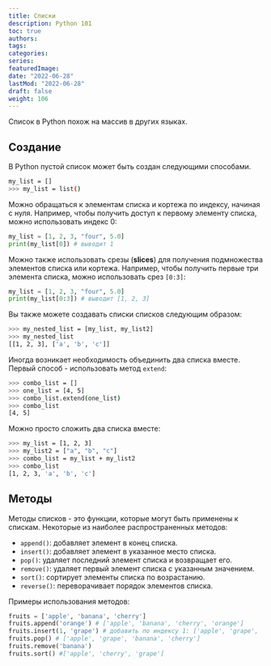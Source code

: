 ```yaml
---
title: Списки
description: Python 101
toc: true
authors:
tags:
categories:
series:
featuredImage:
date: "2022-06-28"
lastMod: "2022-06-28"
draft: false
weight: 106
---
```


Список в Python похож на массив в других языках.

## Создание

В Python пустой список может быть создан следующими способами.

```sh
my_list = []
>>> my_list = list()
```

Можно обращаться к элементам списка и кортежа по индексу, начиная с нуля. Например, чтобы получить доступ к первому элементу списка, можно использовать индекс 0:

```python
my_list = [1, 2, 3, "four", 5.0]
print(my_list[0]) # выводит 1
```

Можно также использовать срезы (**slices**) для получения подмножества элементов списка или кортежа. Например, чтобы получить первые три элемента списка, можно использовать срез `[0:3]`:

```python
my_list = [1, 2, 3, "four", 5.0]
print(my_list[0:3]) # выводит [1, 2, 3]
```

Вы также можете создавать списки списков следующим образом:

```sh
>>> my_nested_list = [my_list, my_list2]
>>> my_nested_list
[[1, 2, 3], ['a', 'b', 'c']]
```

Иногда возникает необходимость объединить два списка вместе. Первый способ - использовать метод `extend`:

```sh
>>> combo_list = []
>>> one_list = [4, 5]
>>> combo_list.extend(one_list)
>>> combo_list
[4, 5]
```

Можно просто сложить два списка вместе:

```sh
>>> my_list = [1, 2, 3]
>>> my_list2 = ["a", "b", "c"]
>>> combo_list = my_list + my_list2
>>> combo_list
[1, 2, 3, 'a', 'b', 'c']
```

## Методы

Методы списков - это функции, которые могут быть применены к спискам. Некоторые из наиболее распространенных методов:

- `append()`: добавляет элемент в конец списка.
- `insert()`: добавляет элемент в указанное место списка.
- `pop()`: удаляет последний элемент списка и возвращает его.
- `remove()`: удаляет первый элемент списка с указанным значением.
- `sort()`: сортирует элементы списка по возрастанию.
- `reverse()`: переворачивает порядок элементов списка.

Примеры использования методов:

```python
fruits = ['apple', 'banana', 'cherry']
fruits.append('orange') # ['apple', 'banana', 'cherry', 'orange']
fruits.insert(1, 'grape') # добавить по индексу 1: ['apple', 'grape', 'banana', 'cherry', 'orange']
fruits.pop() # ['apple', 'grape', 'banana', 'cherry']
fruits.remove('banana')
fruits.sort() #['apple', 'cherry', 'grape']
```
